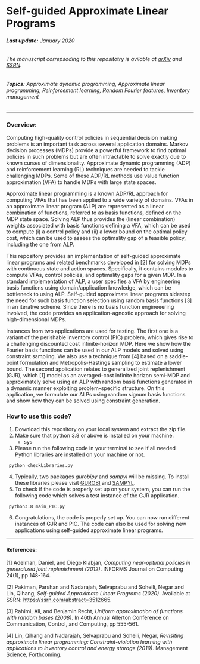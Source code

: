 # Self-guided Approximate Linear Programs
###### **Last update:** January 2020
###### The manuscript correpsoding to this repositotry is avilable at [arXiv](https://arxiv.org/abs/2001.02798) and [SSRN](https://ssrn.com/abstract=3512665).
###### **Topics:** Approximate dynamic programming, Approximate linear programming, Reinforcement learning, Random Fourier features, Inventory management
---

### Overview:
Computing high-quality control policies in sequential decision making problems is an important task across several application domains. Markov decision processes (MDPs) provide a powerful framework to find optimal policies in such problems but are often intractable to solve exactly due to known curses of dimensionality. Approximate dynamic programming (ADP) and reinforcement learning (RL) techniques are needed to tackle challenging MDPs. Some of these ADP/RL methods use value function approximation (VFA) to handle MDPs with large state spaces.

Approximate linear programming is a known ADP/RL approach for computing VFAs that has been applied to a wide variety of domains. VFAs in an approximate linear program (ALP) are represented as a linear combination of functions, referred to as basis functions, defined on the MDP state space. Solving ALP thus provides the (linear combination) weights associated with basis functions defining a VFA, which can be used to compute (i) a control policy and (ii) a lower bound on the optimal policy cost, which can be used to assees the optimality gap of a feasible policy, including the one from ALP. 

This repository provides an implementation of self-guided approximate linear programs and related benchmarks developed in [2] for solving MDPs with continuous state and action spaces. Specifically, it contains modules to compute VFAs, control policies, and optimality gaps for a given MDP. In a standard implementation of ALP, a user specifies a VFA by engineering basis functions using domain/application knowledge, which can be bottleneck to using ALP. Self-guided approximate linear programs sidestep the need for such basis function selection using random basis functions [3] in an iterative scheme. Since there is no basis function engineeering involved, the code provides an application-agnostic approach for solving high-dimensional MDPs.

Instances from two applications are used for testing. The first one is a variant of the perishable inventory control (PIC) problem, which gives rise to a challenging discounted cost infinite-horizon MDP. Here we show how the Fourier basis functions can be used in our ALP models and solved using constraint sampling. We also use a technique from [4] based on a saddle-point formulation and Metropolis-Hastings sampling to estimate a lower bound. The second application relates to generalized joint replenishment (GJR), which [1] model as an averaged-cost infinite horizon semi-MDP and approximately solve using an ALP with random basis functions generated in a dynamic manner exploiting problem-specific structure. On this application, we formulate our ALPs using random signum basis functions and show how they can be solved using constraint generation.

### **How to use this code?** 
 1. Download this repository on your local system and extract the zip file.
 2. Make sure that python 3.8 or above is installed on your machine.
    * sys
 3. Please run the following code in your terminal to see if all needed Python libraries are installed on your machine or not.
 ```
  python checkLibraries.py 
 ```
 4. Typically, two packages *gurobipy* and *sampyl* will be missing. To install these libraries please visit [GUROBI](https://www.gurobi.com/gurobi-and-anaconda-for-windows/) and [SAMPYL](https://github.com/mcleonard/sampyl). 
 5. To check if the code is properly set up on your system, you can run the following code which solves a test instance of the GJR application.
 ```
  python3.8 main_PIC.py
 ```
 6. Congratulations, the code is properly set up. You can now run different instances of GJR and PIC. The code can also be used for solving new applications using self-guided approximate linear programs. 

---
#### **References:**  
[1] Adelman, Daniel, and Diego Klabjan, *Computing near-optimal policies in generalized joint replenishment (2012)*. INFORMS Journal on Computing 24(1), pp 148-164.

[2] Pakiman, Parshan and Nadarajah, Selvaprabu and Soheili, Negar and Lin, Qihang, *Self-guided Approximate Linear Programs (2020)*. Available at SSRN: https://ssrn.com/abstract=3512665.

[3] Rahimi, Ali, and Benjamin Recht, *Uniform approximation of functions with random bases (2008)*. In 46th Annual Allerton Conference on Communication, Control, and Computing, pp 555-561.

[4] Lin, Qihang and Nadarajah, Selvaprabu and Soheili, Negar, *Revisiting approximate linear programming: Constraint-violation learning with applications to inventory control and energy storage (2019)*. Management Science, Forthcoming. 
